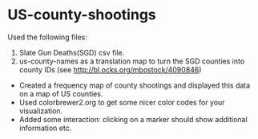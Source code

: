 # US-county-shootings

Used the following files:
1) Slate Gun Deaths(SGD) csv file.
2) us-county-names as a translation map to turn the SGD counties into county IDs (see http://bl.ocks.org/mbostock/4090846)

- Created a frequency map of county shootings and displayed this data on a map of US counties.
- Used colorbrewer2.org to get some nicer color codes for your visualization. 
- Added some interaction: clicking on a marker should show additional information etc.